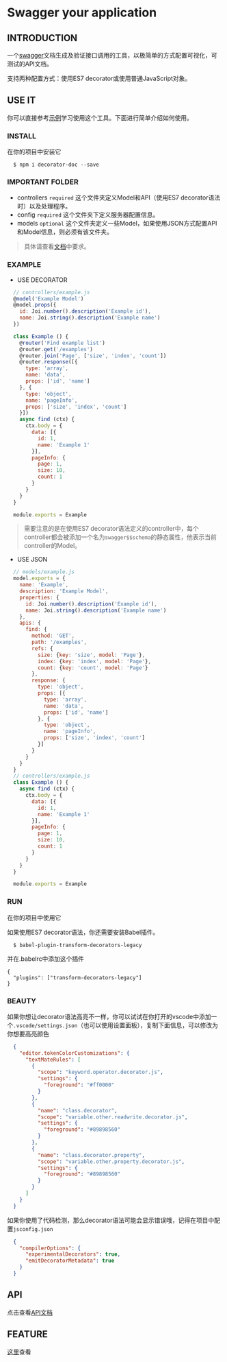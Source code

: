 # Swagger your application

## INTRODUCTION

一个[swagger](https://swagger.io)文档生成及验证接口调用的工具，以极简单的方式配置可视化，可测试的API文档。

支持两种配置方式：使用ES7 decorator或使用普通JavaScript对象。

## USE IT
你可以直接参考[示例](/example)学习使用这个工具。下面进行简单介绍如何使用。

### INSTALL
在你的项目中安装它
~~~
  $ npm i decorator-doc --save
~~~

### IMPORTANT FOLDER
- controllers `required` 这个文件夹定义Model和API（使用ES7 decorator语法时）以及处理程序。
- config `required` 这个文件夹下定义服务器配置信息。
- models `optional` 这个文件夹定义一些Model，如果使用JSON方式配置API和Model信息，则必须有该文件夹。

> 具体请查看[文档](/API.md#swdobject-config)中要求。

### EXAMPLE
- USE DECORATOR
~~~ javascript
  // controllers/example.js
  @model('Example Model')
  @model.props({
    id: Joi.number().description('Example id'),
    name: Joi.string().description('Example name')
  })

  class Example () {
    @router('Find example list')
    @router.get('/examples')
    @router.join('Page', ['size', 'index', 'count'])
    @router.response([{
      type: 'array',
      name: 'data',
      props: ['id', 'name']
    }, {
      type: 'object',
      name: 'pageInfo',
      props: ['size', 'index', 'count']
    }])
    async find (ctx) {
      ctx.body = {
        data: [{
          id: 1,
          name: 'Example 1'
        }],
        pageInfo: {
          page: 1,
          size: 10,
          count: 1
        }
      }
    }
  }

  module.exports = Example
~~~
> 需要注意的是在使用ES7 decorator语法定义的controller中，每个controller都会被添加一个名为`swagger$$schema`的静态属性，他表示当前controller的Model。

- USE JSON

~~~ javascript
  // models/example.js
  model.exports = {
    name: 'Example',
    description: 'Example Model',
    properties: {
      id: Joi.number().description('Example id'),
      name: Joi.string().description('Example name')
    },
    apis: {
      find: {
        method: 'GET',
        path: '/examples',
        refs: {
          size: {key: 'size', model: 'Page'},
          index: {key: 'index', model: 'Page'},
          count: {key: 'count', model: 'Page'}
        },
        response: {
          type: 'object',
          props: [{
            type: 'array',
            name: 'data',
            props: ['id', 'name']
          }, {
            type: 'object',
            name: 'pageInfo',
            props: ['size', 'index', 'count']
          }]
        }
      }
    }
  }
  // controllers/example.js
  class Example () {
    async find (ctx) {
      ctx.body = {
        data: [{
          id: 1,
          name: 'Example 1'
        }],
        pageInfo: {
          page: 1,
          size: 10,
          count: 1
        }
      }
    }
  }

  module.exports = Example
~~~
### RUN
在你的项目中使用它

如果使用ES7 decorator语法，你还需要安装Babel插件。
~~~
  $ babel-plugin-transform-decorators-legacy
~~~

并在.babelrc中添加这个插件

~~~
{
  "plugins": ["transform-decorators-legacy"]
}
~~~

### BEAUTY

如果你想让decorator语法高亮不一样，你可以试试在你打开的vscode中添加一个`.vscode/settings.json`（也可以使用设置面板），复制下面信息，可以修改为你想要高亮颜色
~~~ json
  {
    "editor.tokenColorCustomizations": {
      "textMateRules": [
        {
          "scope": "keyword.operator.decorator.js",
          "settings": {
            "foreground": "#ff0000"
          }
        },
        {
          "name": "class.decorator",
          "scope": "variable.other.readwrite.decorator.js",
          "settings": {
            "foreground": "#89898560"
          }
        },
        {
          "name": "class.decorator.property",
          "scope": "variable.other.property.decorator.js",
          "settings": {
            "foreground": "#89898560"
          }
        }
      ]
    }
  }
~~~

如果你使用了代码检测，那么decorator语法可能会显示错误哦，记得在项目中配置`jsconfig.json`
~~~ json
  {
    "compilerOptions": {
      "experimentalDecorators": true,
      "emitDecoratorMetadata": true
    }
  }
~~~
## API
点击查看[API文档](/API.md)

## FEATURE

[这里](/docs/feature.md)查看




